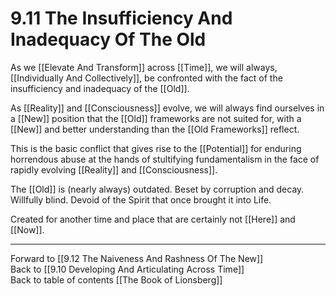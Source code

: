 # 9.11 The Insufficiency And Inadequacy Of The Old

As we [[Elevate And Transform]] across [[Time]], we will always, [[Individually And Collectively]], be confronted with the fact of the insufficiency and inadequacy of the [[Old]].

As [[Reality]] and [[Consciousness]] evolve, we will always find ourselves in a [[New]] position that the [[Old]] frameworks are not suited for, with a [[New]] and better understanding than the [[Old Frameworks]] reflect.

This is the basic conflict that gives rise to the [[Potential]] for enduring horrendous abuse at the hands of stultifying fundamentalism in the face of rapidly evolving [[Reality]] and [[Consciousness]].

The [[Old]] is (nearly always) outdated. Beset by corruption and decay. Willfully blind. Devoid of the Spirit that once brought it into Life. 

Created for another time and place that are certainly not [[Here]] and [[Now]].

___

Forward to [[9.12 The Naiveness And Rashness Of The New]]    
Back to [[9.10 Developing And Articulating Across Time]]        
Back to table of contents [[The Book of Lionsberg]]  